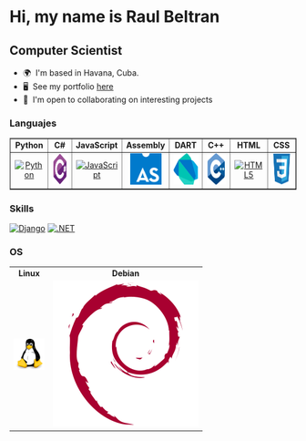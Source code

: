 Hi, my name is Raul Beltran
================================

Computer Scientist
------------------------
* 🌍  I'm based in Havana, Cuba.
* 🖥️  See my portfolio [here](https://rb58853.github.io/CV/)
* 🤝  I'm open to collaborating on interesting projects




### Languajes
<table width="auto" border="1" cellspacing="0" cellpadding="0">
    <tr>  
        <td width="60" align="center">
            <b>Python</b>
        </td>
        <td width="60px" align="center">
            <b>C#</b>
        </td>
        <td width="60" align="center">
            <b>JavaScript</b>
        </td>
        <td width="60" align="center">
            <b>Assembly</b>
        </td>
        <td width="60" align="center">
            <b>DART</b>
        </td>
        <td width="60" align="center">
            <b>C++</b>
        </td>
        <td width="60" align="center">
            <b>HTML</b>
        </td>
        <td width="60" align="center">
            <b>CSS</b>
        </td>
    </tr>
    <tr>  
        <td width="60" align="center">
            <a href="https://www.python.org/" target="_blank" rel="noreferrer">
                <img src="https://raw.githubusercontent.com/danielcranney/readme-generator/main/public/icons/skills/python-colored.svg" width="55" height="55" alt="Python" />
            </a>
        </td>
        <td width="60" align="center">
            <a href="https://docs.microsoft.com/en-us/dotnet/csharp/" target="_blank" rel="noreferrer"><img src="https://raw.githubusercontent.com/devicons/devicon/master/icons/csharp/csharp-original.svg" width="55" height="55" alt="C#" /></a>
        </td>
        <td width="60" align="center">
            <a href="https://developer.mozilla.org/en-US/docs/Web/JavaScript" target="_blank" rel="noreferrer"><img src="https://raw.githubusercontent.com/danielcranney/readme-generator/main/public/icons/skills/javascript-colored.svg" width="55" height="55" alt="JavaScript" /></a>
        </td>
        <td width="60" align="center">
            <a href="" target="_blank" rel="noreferrer"><img src="https://github.com/rb58853/rb58853/raw/main/assets/asm.svg" width="55" height="55" alt="MIPS" /></a>
        </td>
         <td width="60" align="center">
            <a href=""target="_blank" rel="noreferrer"><img src="https://raw.githubusercontent.com/devicons/devicon/master/icons/dart/dart-original.svg" width="55" height="55" alt="C#" /></a>
        </td>
         <td width="60" align="center">
            <a href=""target="_blank" rel="noreferrer"><img src="https://raw.githubusercontent.com/devicons/devicon/master/icons/cplusplus/cplusplus-original.svg" width="55" height="55" alt="C#" /></a>
        </td>
        <td width="60" align="center">
            <a href="https://developer.mozilla.org/en-US/docs/Glossary/HTML5" target="_blank" rel="noreferrer"><img src="https://raw.githubusercontent.com/danielcranney/readme-generator/main/public/icons/skills/html5-colored.svg" width="55" height="55" alt="HTML5" /></a>
        </td>
        <td width="60" align="center">
            <a href="" target="_blank" rel="noreferrer"><img src="https://raw.githubusercontent.com/devicons/devicon/master/icons/css3/css3-original.svg" width="55" height="55" alt="C#" /></a>
        </td>
    </tr>
</table>

### Skills
<div align="left" gap="100">
<a href="https://www.djangoproject.com" target="_blank" rel="noreferrer"><img src="https://raw.githubusercontent.com/danielcranney/readme-generator/main/public/icons/skills/django-colored.svg" width="36" height="36" alt="Django" /></a>
<a href="https://dotnet.microsoft.com/en-us/" target="_blank" rel="noreferrer"><img src="https://raw.githubusercontent.com/danielcranney/readme-generator/main/public/icons/skills/dot-net-colored.svg" width="36" height="36" alt=".NET" /></a>

</div>


### OS
<table width="auto" border="0" cellspacing="0" cellpadding="0">
    <tr>  
        <td align="center">
            <b>Linux</b>
        </td>
        <td align="center">
            <b>Debian</b>
        </td>
    </tr>
    <tr>  
        <td width="fill-content" align="center">
            <a href = "https://www.privacyguides.org/en/os/linux-overview/#:~:text=Linux%20is%20an%20open%2Dsource,computers%20from%20the%20ground%20up."> <img src="https://raw.githubusercontent.com/devicons/devicon/master/icons/linux/linux-original.svg" title="Linux" alt="Linux" width="55" height="55"/> </a> 
        </td>
        <td width="fill-content" align="center">
            <a href = "https://operavps.com/blog/what-is-debian/#:~:text=Debian%20is%20free%2C%20open%2Dsource,Linux%20are%20based%20on%20it."><img src="https://raw.githubusercontent.com/devicons/devicon/master/icons/debian/debian-original.svg"/> </a> 
        </td>
    </tr>
</table>